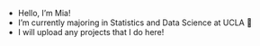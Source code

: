 - Hello, I’m Mia!
- I’m currently majoring in Statistics and Data Science at UCLA 🤖
- I will upload any projects that I do here!

<!---
miaw06/miaw06 is a ✨ special ✨ repository because its `README.md` (this file) appears on your GitHub profile.
You can click the Preview link to take a look at your changes.
--->
